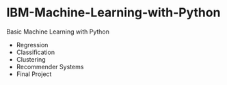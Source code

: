 # IBM-Machine-Learning-with-Python
Basic Machine Learning with Python
- Regression
- Classification
- Clustering
- Recommender Systems
- Final Project
